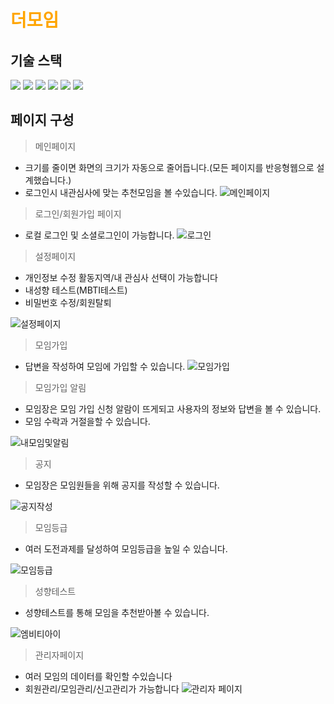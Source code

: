 # <span style="color:orange">더모임</span>

## 기술 스택 

<img src="https://img.shields.io/badge/html5-E34F26?style=for-the-badge&logo=html5&logoColor=white"> <img src="https://img.shields.io/badge/css-1572B6?style=for-the-badge&logo=css3&logoColor=white">
<img src="https://img.shields.io/badge/javascript-F7DF1E?style=for-the-badge&logo=javascript&logoColor=black">
<img src="https://img.shields.io/badge/vue.js-4FC08D?style=for-the-badge&logo=vue.js&logoColor=white">
<img src="https://img.shields.io/badge/node.js-339933?style=for-the-badge&logo=Node.js&logoColor=white">
<img src="https://img.shields.io/badge/mysql-4479A1?style=for-the-badge&logo=mysql&logoColor=white">

## 페이지 구성

> 메인페이지
- 크기를 줄이면 화면의 크기가 자동으로 줄어듭니다.(모든 페이지를 반응형웹으로 설계했습니다.)
- 로그인시 내관심사에 맞는 추천모임을 볼 수있습니다.
![메인페이지](https://github.com/LeeHanJun00/Themoim/assets/137124830/0da01328-8f6f-4ede-84c1-9b7ba19f5aef)

> 로그인/회원가입 페이지
- 로컬 로그인 및 소셜로그인이 가능합니다.
![로그인](https://github.com/LeeHanJun00/Themoim/assets/137124830/8ed48e7f-cde3-41cc-accc-a7e888a6dc47)


> 설정페이지  
- 개인정보 수정 활동지역/내 관심사 선택이 가능합니다
- 내성향 테스트(MBTI테스트)
- 비밀번호 수정/회원탈퇴

![설정페이지](https://github.com/LeeHanJun00/Themoim/assets/137124830/0385f6ca-a2f0-4f37-94ed-ab753e911e5d)

> 모임가입
- 답변을 작성하여 모임에 가입할 수 있습니다.
![모임가입](https://github.com/LeeHanJun00/Themoim/assets/137124830/9ddb37fd-e7cc-48a2-99b5-3ade2b0c6481)

> 모임가입 알림
- 모임장은 모임 가입 신청 알람이 뜨게되고 사용자의 정보와 답변을 볼 수 있습니다.
- 모임 수락과 거절을할 수 있습니다.
  
![내모임및알림](https://github.com/LeeHanJun00/Themoim/assets/137124830/48bad0c0-37e9-41f0-8ae6-59ad6ac1f648)

> 공지  
- 모임장은 모임원들을 위해 공지를 작성할 수 있습니다.

![공지작성](https://github.com/LeeHanJun00/Themoim/assets/137124830/2f3102b0-16e2-4a97-926c-dfc11865c0b3)

> 모임등급
- 여러 도전과제를 달성하여 모임등급을 높일 수 있습니다.

![모임등급](https://github.com/LeeHanJun00/Themoim/assets/137124830/8114c8f7-f8f7-41d8-a7cc-9b38b0553b15)


> 성향테스트
- 성향테스트를 통해 모임을 추천받아볼 수 있습니다.

![엠비티아이](https://github.com/LeeHanJun00/Themoim/assets/137124830/dfb33d08-429b-4c44-9b8e-94a28b032772)

> 관리자페이지
- 여러 모임의 데이터를 확인할 수있습니다
- 회원관리/모임관리/신고관리가 가능합니다
![관리자 페이지](https://github.com/LeeHanJun00/Themoim/assets/137124830/3aa4d00f-d017-4c86-af63-2f29a0d51663)

